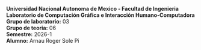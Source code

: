 **Universidad Nacional Autonoma de Mexico - Facultad de Ingenieria** \
**Laboratorio de Computación Gráfica e Interacción Humano-Computadora** \
**Grupo de laboratorio:** 03 \
**Grupo de teoria:** 06 \
**Semestre:** 2026-1 \
**Alumno:** Arnau Roger Sole Pi 

